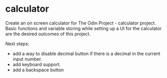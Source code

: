 # calculator
Create an on screen calculator for The Odin Project - calculator project. Basic functions and variable storing while setting up a UI for the calculator are the desired outcomes of this project.

Next steps:
- add a way to disable decimal button if there is a decimal in the current input number. 
- add keyboard support.
- add a backspace button